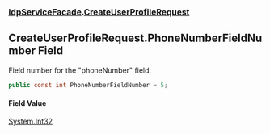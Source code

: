 ### [IdpServiceFacade](../index.md 'IdpServiceFacade').[CreateUserProfileRequest](index.md 'IdpServiceFacade\.CreateUserProfileRequest')

## CreateUserProfileRequest\.PhoneNumberFieldNumber Field

Field number for the "phoneNumber" field\.

```csharp
public const int PhoneNumberFieldNumber = 5;
```

#### Field Value
[System\.Int32](https://learn.microsoft.com/en-us/dotnet/api/system.int32 'System\.Int32')